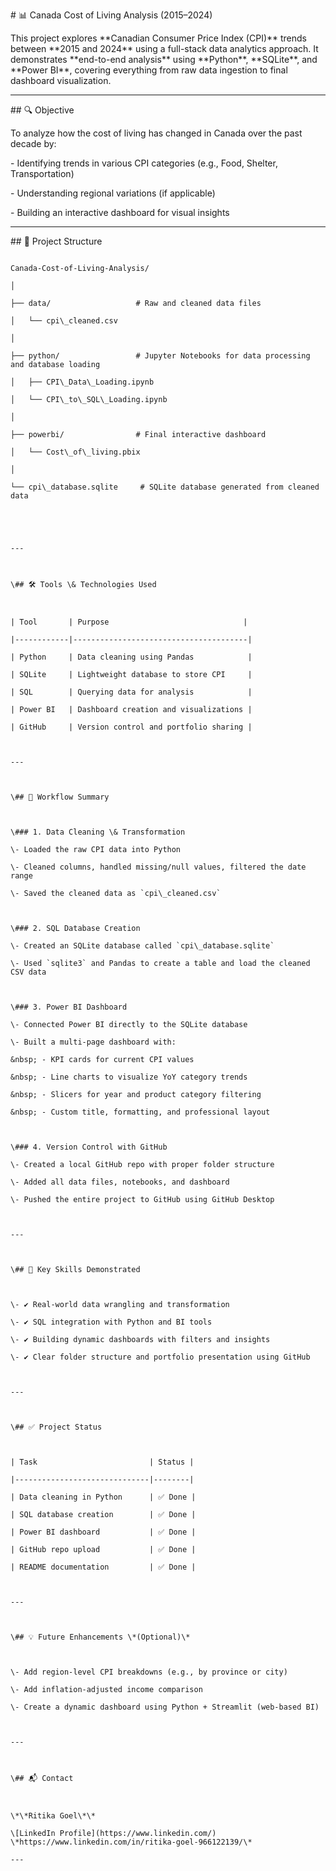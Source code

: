 \# 📊 Canada Cost of Living Analysis (2015–2024)



This project explores \*\*Canadian Consumer Price Index (CPI)\*\* trends between \*\*2015 and 2024\*\* using a full-stack data analytics approach. It demonstrates \*\*end-to-end analysis\*\* using \*\*Python\*\*, \*\*SQLite\*\*, and \*\*Power BI\*\*, covering everything from raw data ingestion to final dashboard visualization.



---



\## 🔍 Objective



To analyze how the cost of living has changed in Canada over the past decade by:



\- Identifying trends in various CPI categories (e.g., Food, Shelter, Transportation)

\- Understanding regional variations (if applicable)

\- Building an interactive dashboard for visual insights



---



\## 📁 Project Structure



```text

Canada-Cost-of-Living-Analysis/

│

├── data/                   # Raw and cleaned data files

│   └── cpi\_cleaned.csv

│

├── python/                 # Jupyter Notebooks for data processing and database loading

│   ├── CPI\_Data\_Loading.ipynb

│   └── CPI\_to\_SQL\_Loading.ipynb

│

├── powerbi/                # Final interactive dashboard

│   └── Cost\_of\_living.pbix

│

└── cpi\_database.sqlite     # SQLite database generated from cleaned data





---



\## 🛠️ Tools \& Technologies Used



| Tool       | Purpose                              |

|------------|---------------------------------------|

| Python     | Data cleaning using Pandas            |

| SQLite     | Lightweight database to store CPI     |

| SQL        | Querying data for analysis            |

| Power BI   | Dashboard creation and visualizations |

| GitHub     | Version control and portfolio sharing |



---



\## 🔄 Workflow Summary



\### 1. Data Cleaning \& Transformation  

\- Loaded the raw CPI data into Python  

\- Cleaned columns, handled missing/null values, filtered the date range  

\- Saved the cleaned data as `cpi\_cleaned.csv`



\### 2. SQL Database Creation  

\- Created an SQLite database called `cpi\_database.sqlite`  

\- Used `sqlite3` and Pandas to create a table and load the cleaned CSV data



\### 3. Power BI Dashboard  

\- Connected Power BI directly to the SQLite database  

\- Built a multi-page dashboard with:

&nbsp; - KPI cards for current CPI values

&nbsp; - Line charts to visualize YoY category trends

&nbsp; - Slicers for year and product category filtering

&nbsp; - Custom title, formatting, and professional layout



\### 4. Version Control with GitHub  

\- Created a local GitHub repo with proper folder structure  

\- Added all data files, notebooks, and dashboard  

\- Pushed the entire project to GitHub using GitHub Desktop



---



\## 📌 Key Skills Demonstrated



\- ✔ Real-world data wrangling and transformation

\- ✔ SQL integration with Python and BI tools

\- ✔ Building dynamic dashboards with filters and insights

\- ✔ Clear folder structure and portfolio presentation using GitHub



---



\## ✅ Project Status



| Task                         | Status |

|------------------------------|--------|

| Data cleaning in Python      | ✅ Done |

| SQL database creation        | ✅ Done |

| Power BI dashboard           | ✅ Done |

| GitHub repo upload           | ✅ Done |

| README documentation         | ✅ Done |



---



\## 💡 Future Enhancements \*(Optional)\*



\- Add region-level CPI breakdowns (e.g., by province or city)

\- Add inflation-adjusted income comparison

\- Create a dynamic dashboard using Python + Streamlit (web-based BI)



---



\## 📬 Contact



\*\*Ritika Goel\*\*  

\[LinkedIn Profile](https://www.linkedin.com/) \*https://www.linkedin.com/in/ritika-goel-966122139/\*  

---







